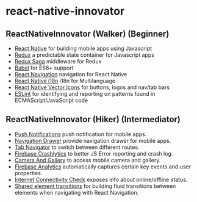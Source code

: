 # react-native-innovator

## ReactNativeInnovator (Walker) (Beginner)
- [React Native](https://facebook.github.io/react-native/) for building mobile apps using Javascript
- [Redux](http://rackt.github.io/redux/index.html) a predictable state container for Javascript apps
- [Redux Saga](https://github.com/redux-saga/redux-saga) middleware for Redux
- [Babel](http://babeljs.io/) for ES6+ support
- [React Navigation](https://github.com/react-community/react-navigation) navigation for React Native
- [React Native i18n](https://github.com/AlexanderZaytsev/react-native-i18n) i18n for Multilanguage 
- [React Native Vector Icons](https://www.npmjs.com/package/react-native-vector-icons) for buttons, logos and nav/tab bars 
- [ESLint](https://medium.com/the-react-native-log/getting-eslint-right-in-react-native-bd27524cc77b) for identifying and reporting on patterns found in ECMAScript/JavaScript code

## ReactNativeInnovator (Hiker) (Intermediator)
- [Push Notifications](https://rnfirebase.io/docs/v5.x.x/notifications/introduction) push notification for mobile apps.
- [Navigation Drawer](https://reactnavigation.org/docs/en/drawer-navigator.html) provide navigation drawer for mobile apps.
- [Tab Navigator](https://reactnavigation.org/docs/en/bottom-tab-navigator.html) to switch between different routes.
- [Firebase Crashlytics](https://rnfirebase.io/docs/v5.x.x/crashlytics) to better JS Error reporting and crash log.
- [Camera And Gallery](https://github.com/react-native-community/react-native-image-picker) to access mobile camera and gallery.
- [Firebase Analytics](https://rnfirebase.io/docs/v5.x.x/analytics) automatically captures certain key events and user properties.
- [Internet Connectivity Check](https://facebook.github.io/react-native/docs/netinfo) exposes info about online/offline status.
- [Shared element transitions](https://github.com/fram-x/FluidTransitions) for building fluid transitions between elements when navigating with React Navigation.
